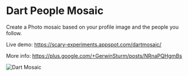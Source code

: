 Dart People Mosaic
==================

Create a Photo mosaic based on your profile image and the people you follow.

Live demo: https://scary-experiments.appspot.com/dartmosaic/

More info: https://plus.google.com/+GerwinSturm/posts/NRnaPQHgmBs

![Dart Mosaic](https://lh3.googleusercontent.com/-aeXo0DkbtCA/U0W4B0ceMiI/AAAAAAAB-dA/pHsHjXHUfGY/w958-h706-no/dart_people_mosaic.PNG)
